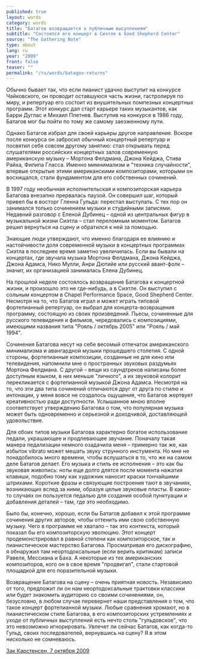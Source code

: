 ```yaml
---
published: true
layout: words
category: words
title: "Батагов возвращается к публичным высуплениям"
subtitle: "Состоялся его концерт в Сиэтле в Good Shepherd Center"
source: "The Gathering Note"
type: about
lang: ru
year: "2009"
front: false
teaser: ""
permalink: "/ru/words/batagov-returns"
---
```


 	
Обычно бывает так, что если пианист удачно выступит на конкурсе Чайковского, он проводит оставшуюся часть жизни, гастролируя по миру, и репертуар его состоит из внушительных помпезных концертных программ. Этот конкурс дал старт карьере таких музыкантов, как Барри Дуглас и Михаил Плетнев. Выступив на конкурсе в 1986 году, Батагов мог бы пойти по тому же самому заезженному пути.

Однако Батагов избрал для своей карьеры другое направление. Вскоре после конкурса он забросил обычный концертный репертуар и посвятил себя совсем другому занятию: стал открывать перед слушателями российских концертных залов современную американскую музыку – Мортона Фелдмана, Джона Кейджа, Стива Райха, Филипа Гласса. Именно мимнимализм и "техника случайности", впервые открытые этими американскими композиторами, которыми он восхищался, стали фундаментом для его собственных сочинений.

В 1997 году необычная исполнительская и композиторская карьера Батагова внезапно прервалась паузой. Он совершил шаг, который привел бы в восторг Гленна Гульда: перестал выступать. С тех пор он занимался только сочинением музыки и студийными записями. Недавний разговор с Еленой Дубинец – одной из центральных фигур в музыкальной жизни Сиэтла – стал переломным моментом. Батагов решил вернуться на сцену и обратился к ней за помощью.

Знающие люди утверждают, что именно благодаря ее влиянию и настойчивости доля современной музыки в концертных программах Сиэтла в последнее время заметно увеличилась. Если вы бывали на концертах, где звучала музыка Мортона Фелдмана, Джона Кейджа, Джона Адамса, Нико Мулли, Анри Дютийе или русский авант-фолк – значит, их организацией занималась Елена Дубинец.

На прошлой неделе состоялось возвращение Батагова к концертной жизни, и произошло это не где-нибудь, а в Сиэтле. Он выступил с сольным концертом в Chapel Performance Space, Good Shepherd Center. Несмотря на то, что Батагов играл и может играть типовой фортепианный репертуар, он выбрал для концерта-возвращения программу, состоящую из своих произведений. Пьесы, сочиненные для русского телевидения и фильмов, чередовались с композициями, имеющими названия типа "Рояль / октябрь 2005" или "Рояль / май 1994".

Сочинения Батагова несут на себе весомый отпечаток американского минимализма и авангардной музыки прошедшего столетия. С одной стороны, фортепианные композиции, созданные не для кино или телевидения, напомнили мне о пространных звуковых раздумьях Мортона Фелдмана. С другой – вещи из саундтреков написаны более доступным языком, в них меньше "личного", а их звуковой колорит перекликается с фортепианной музыкой Джона Адамса. Несмотря на то, что эти два типа сочинений отличаются друг от друга по стилю и интонации, у меня вовсе не создалось ощущения, что Батагов жертвует креативностью ради доступности. Услышанное мною вполне соответствует утверждению Батагова о том, что популярная музыка может быть одновременно и серьезной и доходчивой, доставляющей удовольствие.

Для обоих типов музыки Батагова характерно богатое использование педали, украшающее и продлевающее звучание. Поначалу такая манера педализации немного озадачила меня – примерно так же, как избыток vibrato может мешать звуку струнного инстумента. Но мне не понадобилось много времени, чтобы вслушаться в то, что же на самом деле Батагов делает. Его музыка и стиль ее исполнения – это как бы звуковая живопись: ноты еще долго длятся после момента нажатия клавиши, подобно тому как художник наносит краски тончайшими штрихами. Короткие фразы и связующие построения тают в звучаниях, возникающих вслед за ними, образуя целые звуковые пласты. В каких-то случаях он пользуется педалью для создания особой пунктуации и добавления деталей – там, где это необходимо.

Было бы, конечно, хорошо, если бы Батагов добавил к этой программе сочинения других авторов, чтобы оттенить ими свою собственную музыку. Чего в программе не хватало – так это контекста, который показал бы его композиторскую эволюцию. Этот концерт продемонстрировал в равной степени как композиторское, так и пианистическое мастерство Батагова. Просматривая его дискографию, я обнаружил там неортодоксальные (если верить критикам) записи Равеля, Мессиана и Баха. А некоторые из тех американских композиторов, кого он в свое время "продвигал", стали стартовой площадкой для его поразительной музыки.

Возвращение Батагова на сцену – очень приятная новость. Независимо от того, предложит ли он нам неортодоксальные трактовки классики или будет знакомить аудиторию со своими сочинениями, он, безусловно, в любом случае перевернет наши представления о том, что такое концерт фортепианной музыки. Любые сравнения хромают, но в пианистическом стиле Батагова, в его композиторских устремлениях и уходе от публичных выступлений есть нечто столь "гульдовское", что это невозможно игнорировать. Увлечет ли сейчас Батагов, как когда-то Гульд, своих последователей, вернувшись на сцену? Я в этом нисколько не сомневаюсь.

[Зак Карстенсен, 7 октября 2009](http://gatheringnote.wordpress.com/2009/10/07/batagov-returns-to-public-performance-with-his-seattle-debut-at-the-good-shepherd-center)